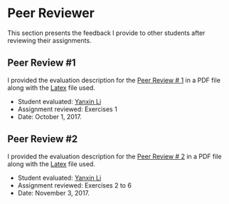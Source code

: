

# Peer Reviewer

This section presents the feedback I provide to other students after reviewing their assignments. 

## Peer Review #1
I provided the evaluation description for the  [Peer Review # 1](PeerReview01-SDS385.pdf) in a PDF file along with the [Latex](PeerReview01-SDS385.tex) file used.  
- Student evaluated: [Yanxin Li](https://github.com/Cindy-UTSDS/BigData)
- Assignment reviewed: Exercises 1
- Date: October 1, 2017.

## Peer Review #2
I provided the evaluation description for the  [Peer Review # 2](PeerReview02-SDS385.pdf) in a PDF file along with the [Latex](PeerReview02-SDS385.tex) file used.  
- Student evaluated: [Yanxin Li](https://github.com/Cindy-UTSDS/BigData)
- Assignment reviewed: Exercises 2 to 6
- Date: November 3, 2017.
